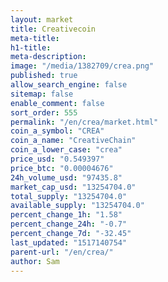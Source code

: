 ```yaml
---
layout: market
title: Creativecoin
meta-title: 
h1-title: 
meta-description: 
image: "/media/1382709/crea.png"
published: true
allow_search_engine: false
sitemap: false
enable_comment: false
sort_order: 555
permalink: "/en/crea/market.html"
coin_a_symbol: "CREA"
coin_a_name: "CreativeChain"
coin_a_lower_case: "crea"
price_usd: "0.549397"
price_btc: "0.00004676"
24h_volume_usd: "97435.8"
market_cap_usd: "13254704.0"
total_supply: "13254704.0"
available_supply: "13254704.0"
percent_change_1h: "1.58"
percent_change_24h: "-0.7"
percent_change_7d: "-32.45"
last_updated: "1517140754"
parent-url: "/en/crea/"
author: Sam
---
```


